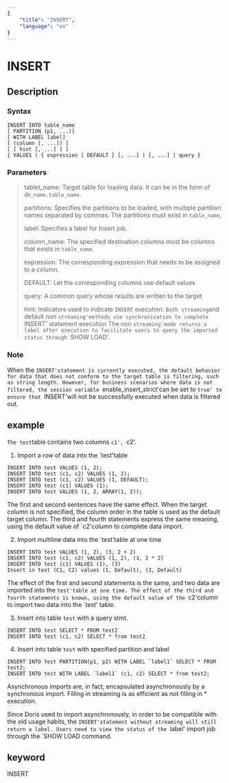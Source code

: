 ```yaml
---
{
    "title": "INSERT",
    "language": "en"
}
---
```


<!-- 
Licensed to the Apache Software Foundation (ASF) under one
or more contributor license agreements.  See the NOTICE file
distributed with this work for additional information
regarding copyright ownership.  The ASF licenses this file
to you under the Apache License, Version 2.0 (the
"License"); you may not use this file except in compliance
with the License.  You may obtain a copy of the License at

  http://www.apache.org/licenses/LICENSE-2.0

Unless required by applicable law or agreed to in writing,
software distributed under the License is distributed on an
"AS IS" BASIS, WITHOUT WARRANTIES OR CONDITIONS OF ANY
KIND, either express or implied.  See the License for the
specific language governing permissions and limitations
under the License.
-->

# INSERT
## Description
### Syntax

```
INSERT INTO table_name
[ PARTITION (p1, ...)]
[ WITH LABEL label]
[ (column [, ...]) ]
[ [ hint [, ...] ] ]
{ VALUES ( { expression | DEFAULT } [, ...] ) [, ...] | query }
```

### Parameters

> tablet_name: Target table for loading data. It can be in the form of `db_name.table_name`.
>
> partitions: Specifies the partitions to be loaded, with multiple partition names separated by commas. The partitions must exist in `table_name`, 
>
> label: Specifies a label for Insert job.
>
> column_name: The specified destination columns must be columns that exists in `table_name`.
>
> expression: The corresponding expression that needs to be assigned to a column.
>
> DEFAULT: Let the corresponding columns use default values
>
> query: A common query whose results are written to the target
>
> hint: Indicators used to indicate `INSERT` execution. ` Both streaming `and default non `streaming'methods use synchronization to complete `INSERT' statement execution
> The non `streaming'mode returns a label after execution to facilitate users to query the imported status through `SHOW LOAD'.

### Note

When the `INSERT'statement is currently executed, the default behavior for data that does not conform to the target table is filtering, such as string length. However, for business scenarios where data is not filtered, the session variable `enable_insert_strict'can be set to `true' to ensure that `INSERT'will not be successfully executed when data is filtered out.

## example

` The test `table contains two columns `c1', `c2'.

1. Import a row of data into the `test'table

```
INSERT INTO test VALUES (1, 2);
INSERT INTO test (c1, c2) VALUES (1, 2);
INSERT INTO test (c1, c2) VALUES (1, DEFAULT);
INSERT INTO test (c1) VALUES (1);
INSERT INTO test VALUES (1, 2, ARRAY(1, 2));
```

The first and second sentences have the same effect. When the target column is not specified, the column order in the table is used as the default target column.
The third and fourth statements express the same meaning, using the default value of `c2'column to complete data import.

2. Import multiline data into the `test'table at one time

```
INSERT INTO test VALUES (1, 2), (3, 2 + 2)
INSERT INTO test (c1, c2) VALUES (1, 2), (3, 2 * 2)
INSERT INTO test (c1) VALUES (1), (3)
Insert in test (C1, C2) values (1, Default), (3, Default)
```

The effect of the first and second statements is the same, and two data are imported into the `test'table at one time.
The effect of the third and fourth statements is known, using the default value of the `c2'column to import two data into the `test' table.


3. Insert into table `test` with a query stmt.

```
INSERT INTO test SELECT * FROM test2
INSERT INTO test (c1, c2) SELECT * from test2
```

4. Insert into table `test` with specified partition and label

```
INSERT INTO test PARTITION(p1, p2) WITH LABEL `label1` SELECT * FROM test2;
INSERT INTO test WITH LABEL `label1` (c1, c2) SELECT * from test2;
```

Asynchronous imports are, in fact, encapsulated asynchronously by a synchronous import. Filling in streaming is as efficient as not filling in * execution.

Since Doris used to import asynchronously, in order to be compatible with the old usage habits, the `INSERT'statement without streaming will still return a label. Users need to view the status of the `label' import job through the `SHOW LOAD command.
## keyword
INSERT
